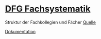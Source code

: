 [DFG Fachsystematik](https://joetm.github.io/dfg-fachsystematik/)
==================

Struktur der Fachkollegien und Fächer [Quelle](http://www.dfg.de/dfg_profil/gremien/fachkollegien/faecher/)

[Dokumentation](https://joetm.github.io/dfg-fachsystematik/index-en.html)
